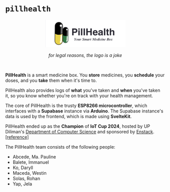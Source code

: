 # `pillhealth`

<div align="center">

<img src="./static/banner.png" alt="PillHealth banner" width="50%" />

_for legal reasons, the logo is a joke_

</div>

<br/>

**PillHealth** is a smart medicine box. You **store** medicines, you **schedule** your doses, and you **take** them when it's time to.

PillHealth also provides logs of **what** you've taken and **when** you've taken it, so you know whether you're on track with your health management.

The core of PillHealth is the trusty **ESP8266 microcontroller**, which interfaces with a **Supabase** instance via **Arduino**. The Supabase instance's data is used by the frontend, which is made using **SvelteKit**.

PillHealth ended up as the **Champion** of **IoT Cup 2024**, hosted by UP Diliman's [Department of Computer Science](https://dcs.upd.edu.ph/) and sponsored by [Enstack](https://www.enstack.com/?srsltid=AfmBOoorOGdszTT63GqqFQVd6jSPfM-uO9tdw0qW_fz5gSXL9RThQ-Yz). [[reference]](https://dcs.upd.edu.ph/news/iot-cup-2024/)

The PillHealth team consists of the following people:

- Abcede, Ma. Pauline
- Balete, Immanuel
- Ko, Daryll
- Maceda, Westin
- Solas, Rohan
- Yap, Jela
